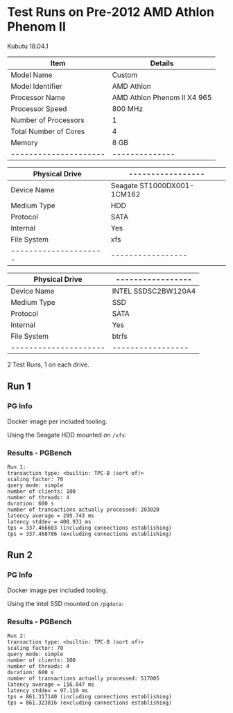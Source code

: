 # Test Runs on Pre-2012 AMD Athlon Phenom II #

Kubutu 18.04.1

| Item                  | Details        |
| --------------------- | -------------- |
| Model Name            | Custom		       |
| Model Identifier      | AMD Athlon		       |
| Processor Name        | AMD Athlon Phenom II X4 965  |
| Processor Speed       | 800 MHz        |
| Number of Processors  | 1              |
| Total Number of Cores | 4              |
| Memory                | 8 GB           |
| --------------------- | -------------- |

| Physical Drive        | ----------------- |
| --------------------- | ----------------- |
| Device Name           | Seagate ST1000DX001-1CM162  |
| Medium Type           | HDD               |
| Protocol              | SATA              |
| Internal              | Yes               |
| File System           | xfs		    |
| --------------------- | ----------------- |

| Physical Drive        | ----------------- |
| --------------------- | ----------------- |
| Device Name           | INTEL SSDSC2BW120A4  |
| Medium Type           | SSD               |
| Protocol              | SATA              |
| Internal              | Yes               |
| File System           | btrfs		    |
| --------------------- | ----------------- |


2 Test Runs, 1 on each drive.

## Run 1 ##

### PG Info ###

Docker image per included tooling.

Using the Seagate HDD mounted on `/xfs`:

### Results - PGBench ###

```
Run 1: 
transaction type: <builtin: TPC-B (sort of)>
scaling factor: 70
query mode: simple
number of clients: 100
number of threads: 4
duration: 600 s
number of transactions actually processed: 203020
latency average = 295.743 ms
latency stddev = 408.931 ms
tps = 337.466603 (including connections establishing)
tps = 337.468786 (excluding connections establishing)
```

## Run 2 ##

### PG Info ###

Docker image per included tooling.

Using the Intel SSD mounted on `/pgdata`:

### Results - PGBench ###

```
Run 2:
transaction type: <builtin: TPC-B (sort of)>
scaling factor: 70
query mode: simple
number of clients: 100
number of threads: 4
duration: 600 s
number of transactions actually processed: 517005
latency average = 116.047 ms
latency stddev = 97.119 ms
tps = 861.317140 (including connections establishing)
tps = 861.323816 (excluding connections establishing)
```